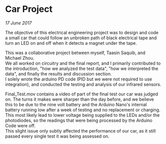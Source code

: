 # Car Project
*17 June 2017*

The objective of this electrical engineering project was to design and code a small car that could follow an unbroken path of black electrical tape and turn an LED on and off when it detects a magnet under the tape.

This was a collaborative project between myself, Taasin Saquib, and Michael Zhou. <br />
We all worked on circuitry and the final report, and I primarily contributed to the introduction, "how we analyzed the test data", "how we interpreted the data", and finally the results and discussion section. <br />
I solely wrote the arduino PD code (PID but we were not required to use integration), and conducted the testing and analysis of our infrared sensors.

Final_Test.mov contains a video of part of the final test our car was judged on. The turns it makes were sharper than the day before, and we believe this to be due to the nine volt battery and the Arduino Nano's internal battery running low after a week of testing and no replacement or charging. This most likely lead to lower voltage being supplied to the LEDs and/or the photodiodes, so the readings that were being processed by the Arduino Code were off. <br />
This slight issue only subtly affected the performance of our car, as it still passed every single test it was being assessed on.
